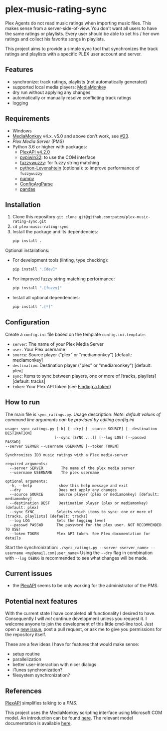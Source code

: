 # plex-music-rating-sync
Plex Agents do not read music ratings when importing music files.
This makes sense from a server-side-of-view.
You don't want all users to have the same ratings or playlists.
Every user should be able to set his / her own ratings and collect his favorite songs in playlists.

This project aims to provide a simple sync tool that synchronizes the track ratings and playlists with a specific PLEX user account and server.

## Features
* synchronize: track ratings, playlists (not automatically generated)
* supported local media players: [MediaMonkey](http://www.mediamonkey.com/)
* dry run without applying any changes
* automatically or manually resolve conflicting track ratings
* logging

## Requirements
* Windows
* [MediaMonkey](http://www.mediamonkey.com/) v4.x. v5.0 and above don't work, see [#23](https://github.com/patzm/plex-music-rating-sync/issues/23#issuecomment-894646791).
* _Plex Media Server_ (PMS)
* Python 3.6 or higher with packages:
    * [PlexAPI v4.2.0](https://pypi.org/project/PlexAPI/)
    * [pypiwin32](https://pypi.org/project/pypiwin32/): to use the COM interface
    * [fuzzywuzzy](https://github.com/seatgeek/fuzzywuzzy): for fuzzy string matching
    * [python-Levenshtein](https://github.com/miohtama/python-Levenshtein) (optional): to improve performance of `fuzzywuzzy`
    * [numpy](https://pypi.org/project/numpy/)
    * [ConfigArgParse](https://pypi.org/project/ConfigArgParse/)
    * [pandas](https://pandas.pydata.org/)

## Installation

1. Clone this repository
   `git clone git@github.com:patzm/plex-music-rating-sync.git`
2. `cd plex-music-rating-sync`
3. Install the package and its dependencies:
   ```bash
   pip install .
   ```

Optional installations:
- For development tools (linting, type checking):
  ```bash
  pip install ".[dev]"
  ```
- For improved fuzzy string matching performance:
  ```bash
  pip install ".[fuzzy]"
  ```
- Install all optional dependencies:
  ```bash
  pip install ".[*]"
  ```

## Configuration
Create a `config.ini` file based on the template `config.ini.template`:

- `server`: The name of your Plex Media Server
- `user`: Your Plex username  
- `source`: Source player ("plex" or "mediamonkey") [default: mediamonkey]
- `destination`: Destination player ("plex" or "mediamonkey") [default: plex] 
- `sync`: Items to sync between players, one or more of [tracks, playlists] [default: tracks]
- `token`: Your Plex API token (see [Finding a token](https://support.plex.tv/articles/204059436-finding-an-authentication-token-x-plex-token/))

## How to run
The main file is `sync_ratings.py`.
Usage description:
*Note: default values of command line arguments can be provided by editing config.ini*
```
usage: sync_ratings.py [-h] [--dry] [--source SOURCE] [--destination DESTINATION]
                      [--sync [SYNC ...]] [--log LOG] [--passwd PASSWD]
--server SERVER --username USERNAME [--token TOKEN]

Synchronizes ID3 music ratings with a Plex media-server

required arguments:
  --server SERVER        The name of the plex media server
  --username USERNAME    The plex username
  
optional arguments:
  -h, --help            show this help message and exit
  --dry                 Does not apply any changes
  --source SOURCE       Source player (plex or mediamonkey) [default: mediamonkey]
  --destination DEST    Destination player (plex or mediamonkey) [default: plex]
  --sync SYNC          Selects which items to sync: one or more of [tracks, playlists] [default: tracks]
  --log LOG            Sets the logging level
  --passwd PASSWD      The password for the plex user. NOT RECOMMENDED TO USE!
  --token TOKEN        Plex API token. See Plex documentation for details
```
Start the synchronization:
`./sync_ratings.py --server <server_name> --username <my@email.com|user_name>`
Using the `--dry` flag in combination with `--log DEBUG` is recommended to see what changes will be made.

## Current issues
* the [PlexAPI](https://pypi.org/project/PlexAPI/) seems to be only working for the administrator of the PMS.

## Potential next features
With the current state I have completed all functionality I desired to have.
Consequently I will *not* continue development unless you request it.
I welcome anyone to join the development of this little cmd-line tool.
Just open a [new issue](https://github.com/patzm/plex-music-rating-sync/issues/new), post a pull request, or ask me to give you permissions for the repository itself. 

These are a few ideas I have for features that would make sense:

* setup routine
* parallelization
* better user-interaction with nicer dialogs
* iTunes synchronization?
* filesystem synchronization?

## References
[PlexAPI](https://pypi.org/project/PlexAPI/) simplifies talking to a _PMS_. 

This project uses the MediaMonkey scripting interface using Microsoft COM model.
An introduction can be found [here](http://www.mediamonkey.com/wiki/index.php/Introduction_to_scripting).
The relevant model documentation is available [here](http://www.mediamonkey.com/wiki/index.php/SDBApplication).
